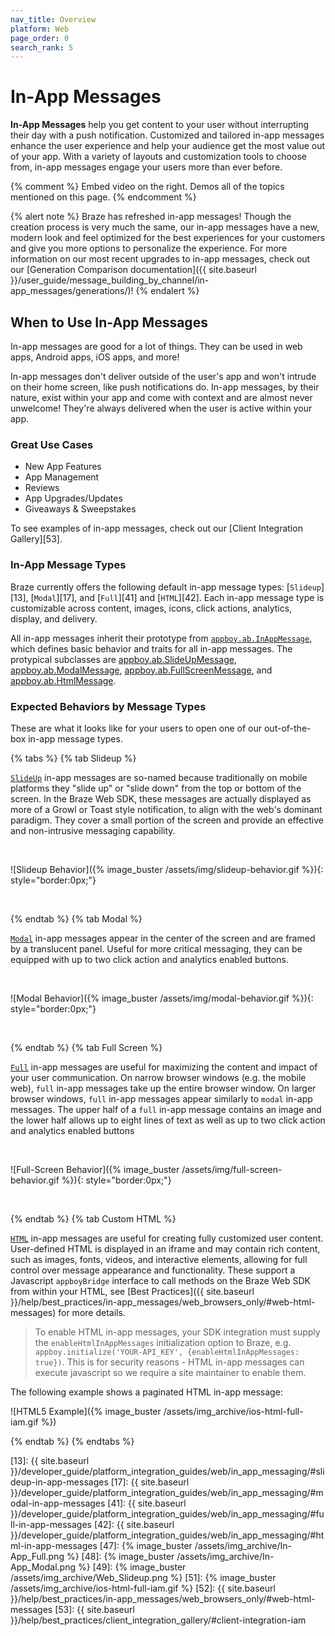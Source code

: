 ```yaml
---
nav_title: Overview
platform: Web
page_order: 0
search_rank: 5
---
```

# In-App Messages

__In-App Messages__ help you get content to your user without interrupting their day with a push notification. Customized and tailored in-app messages enhance the user experience and help your audience get the most value out of your app. With a variety of layouts and customization tools to choose from, in-app messages engage your users more than ever before.

{% comment %}
Embed video on the right. Demos all of the topics mentioned on this page.
{% endcomment %}

{% alert note %}
Braze has refreshed in-app messages! Though the creation process is very much the same, our in-app messages have a new, modern look and feel optimized for the best experiences for your customers and give you more options to personalize the experience. For more information on our most recent upgrades to in-app messages, check out our [Generation Comparison documentation]({{ site.baseurl }}/user_guide/message_building_by_channel/in-app_messages/generations/)!
{% endalert %}

## When to Use In-App Messages

In-app messages are good for a lot of things. They can be used in web apps, Android apps, iOS apps, and more!

In-app messages don't deliver outside of the user's app and won't intrude on their home screen, like push notifications do. In-app messages, by their nature, exist within your app and come with context and are almost never unwelcome! They're always delivered when the user is active within your app.

### Great Use Cases

- New App Features
- App Management
- Reviews
- App Upgrades/Updates
- Giveaways & Sweepstakes

To see examples of in-app messages, check out our [Client Integration Gallery][53].

### In-App Message Types

Braze currently offers the following default in-app message types: [`Slideup`][13], [`Modal`][17], and [`Full`][41] and [`HTML`][42].  Each in-app message type is customizable across content, images, icons, click actions, analytics, display, and delivery.

All in-app messages inherit their prototype from [`appboy.ab.InAppMessage`][2], which defines basic behavior and traits for all in-app messages. The protypical subclasses are [appboy.ab.SlideUpMessage][3], [appboy.ab.ModalMessage][6], [appboy.ab.FullScreenMessage][7], and [appboy.ab.HtmlMessage][12].

### Expected Behaviors by Message Types

These are what it looks like for your users to open one of our out-of-the-box in-app message types.

{% tabs %}
  {% tab Slideup %}

  [`SlideUp`](https://js.appboycdn.com/web-sdk/latest/doc/ab.SlideUpMessage.html) in-app messages are so-named because traditionally on mobile platforms they "slide up" or "slide down" from the top or bottom of the screen. In the Braze Web SDK, these messages are actually displayed as more of a Growl or Toast style notification, to align with the web's dominant paradigm. They cover a small portion of the screen and provide an effective and non-intrusive messaging capability.
  
  <br>

  ![Slideup Behavior]({% image_buster /assets/img/slideup-behavior.gif %}){: style="border:0px;"}

  <br>

{% endtab %}
{% tab Modal %}

[`Modal`](https://js.appboycdn.com/web-sdk/latest/doc/ab.ModalMessage.html) in-app messages appear in the center of the screen and are framed by a translucent panel. Useful for more critical messaging, they can be equipped with up to two click action and analytics enabled buttons.

  <br>

  ![Modal Behavior]({% image_buster /assets/img/modal-behavior.gif %}){: style="border:0px;"}

  <br>

{% endtab %}
{% tab Full Screen %}

[`Full`](https://js.appboycdn.com/web-sdk/latest/doc/ab.FullScreenMessage.html) in-app messages are useful for maximizing the content and impact of your user communication. On narrow browser windows (e.g. the mobile web), `full` in-app messages take up the entire browser window. On larger browser windows, `full` in-app messages appear similarly to `modal` in-app messages. The upper half of a `full` in-app message contains an image and the lower half allows up to eight lines of text as well as up to two click action and analytics enabled buttons

<br>

![Full-Screen Behavior]({% image_buster /assets/img/full-screen-behavior.gif %}){: style="border:0px;"}

<br>

{% endtab %}
{% tab Custom HTML %}

[`HTML`](https://js.appboycdn.com/web-sdk/latest/doc/ab.HtmlMessage.html) in-app messages are useful for creating fully customized user content. User-defined HTML is displayed in an iframe and may contain rich content, such as images, fonts, videos, and interactive elements, allowing for full control over message appearance and functionality. These support a Javascript `appboyBridge` interface to call methods on the Braze Web SDK from within your HTML, see [Best Practices]({{ site.baseurl }}/help/best_practices/in-app_messages/web_browsers_only/#web-html-messages) for more details.

>  To enable HTML in-app messages, your SDK integration must supply the `enableHtmlInAppMessages` initialization option to Braze, e.g. `appboy.initialize('YOUR-API_KEY', {enableHtmlInAppMessages: true})`. This is for security reasons - HTML in-app messages can execute javascript so we require a site maintainer to enable them.

The following example shows a paginated HTML in-app message:

![HTML5 Example]({% image_buster /assets/img_archive/ios-html-full-iam.gif %})

{% endtab %}
{% endtabs %}



[2]: https://js.appboycdn.com/web-sdk/latest/doc/ab.InAppMessage.html
[3]: https://js.appboycdn.com/web-sdk/latest/doc/ab.SlideUpMessage.html
[6]: https://js.appboycdn.com/web-sdk/latest/doc/ab.ModalMessage.html
[7]: https://js.appboycdn.com/web-sdk/latest/doc/ab.FullScreenMessage.html
[12]: https://js.appboycdn.com/web-sdk/latest/doc/ab.HtmlMessage.html
[13]: {{ site.baseurl }}/developer_guide/platform_integration_guides/web/in_app_messaging/#slideup-in-app-messages
[17]: {{ site.baseurl }}/developer_guide/platform_integration_guides/web/in_app_messaging/#modal-in-app-messages
[41]: {{ site.baseurl }}/developer_guide/platform_integration_guides/web/in_app_messaging/#full-in-app-messages
[42]: {{ site.baseurl }}/developer_guide/platform_integration_guides/web/in_app_messaging/#html-in-app-messages
[47]: {% image_buster /assets/img_archive/In-App_Full.png %}
[48]: {% image_buster /assets/img_archive/In-App_Modal.png %}
[49]: {% image_buster /assets/img_archive/Web_Slideup.png %}
[51]: {% image_buster /assets/img_archive/ios-html-full-iam.gif %}
[52]: {{ site.baseurl }}/help/best_practices/in-app_messages/web_browsers_only/#web-html-messages
[53]: {{ site.baseurl }}/help/best_practices/client_integration_gallery/#client-integration-iam
